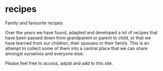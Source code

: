 # recipes
Family and favourite recipes

Over the years we have found, adapted and developed a lot of recipes that have been passed down from grandparent or parent to child, or that we have learned from our children, their spouses or their family. This is an attempt to collect some of them into a central place that we can share amongst ourselves and everyone else. 

Please feel free to access, adpat and add to this site.
